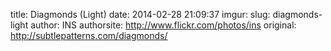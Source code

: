 title: Diagmonds (Light)
date: 2014-02-28 21:09:37
imgur: 
slug: diagmonds-light
author: INS
authorsite: http://www.flickr.com/photos/ins
original: http://subtlepatterns.com/diagmonds/
